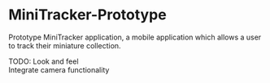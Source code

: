 # MiniTracker-Prototype

Prototype MiniTracker application, a mobile application which allows a user to track their miniature collection.



TODO:
  Look and feel
  <br>
  Integrate camera functionality
